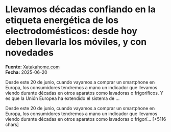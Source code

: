 # Llevamos décadas confiando en la etiqueta energética de los electrodomésticos: desde hoy deben llevarla los móviles, y con novedades

**Fuente:** [Xatakahome.com](https://www.xatakahome.com/iluminacion-y-energia/llevamos-decadas-confiando-etiqueta-energetica-electrodomesticos-hoy-deben-llevarla-moviles-novedades)  
**Fecha:** 2025-06-20

Desde este 20 de junio, cuando vayamos a comprar un smartphone en Europa, los consumidores tendremos a mano un indicador que llevamos viendo durante décadas en otros aparatos como lavadoras o frigoríficos. Y es que la Unión Europea ha extendido el sistema de …

Desde este 20 de junio, cuando vayamos a comprar un smartphone en Europa, los consumidores tendremos a mano un indicador que llevamos viendo durante décadas en otros aparatos como lavadoras o frigorí… [+5116 chars]

